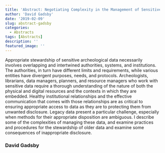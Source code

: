 ```yaml
---
title: 'Abstract: Negotiating Complexity in the Management of Sensitive Digital Data'
author: 'David Gadsby'
date: '2019-02-09'
slug: abstract-gadsby
categories:
  - Abstracts
tags: [Abstracts]
description: ''
featured_image: ''
---
```



Appropriate stewardship of sensitive archeological data necessarily involves overlapping and intertwined authorities, systems, and institutions.  The authorities, in turn have different limits and requirements, while various entities have divergent purposes, needs, and protocols. Archeologists, librarians, data managers, planners, and resource managers who work with sensitive data require a thorough understanding of the nature of both the physical and digital resources and the contexts in which they are embedded. Healthy institutional relationships and the effective communication that comes with those relationships are as critical to ensuring appropriate access to data as they are to protecting them from unwanted disclosure. Legacy data present a particular challenge, especially when methods for their appropriate disposition are ambiguous.  I describe some of the complexities of managing these data, and examine practices and procedures for the stewardship of older data and examine some consequences of inappropriate disclosure.

### David Gadsby